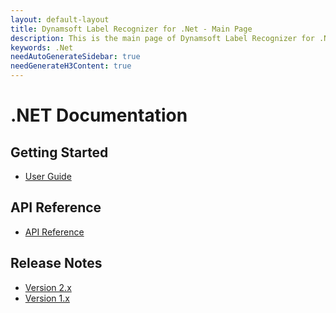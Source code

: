 ```yaml
---
layout: default-layout
title: Dynamsoft Label Recognizer for .Net - Main Page
description: This is the main page of Dynamsoft Label Recognizer for .Net Language.
keywords: .Net
needAutoGenerateSidebar: true
needGenerateH3Content: true
---
```


# .NET Documentation

## Getting Started

- [User Guide](user-guide.md)

## API Reference

- [API Reference](api-reference/index.md)

## Release Notes

- [Version 2.x](release-notes/dotnet-2.md)
- [Version 1.x](release-notes/dotnet-1.md)